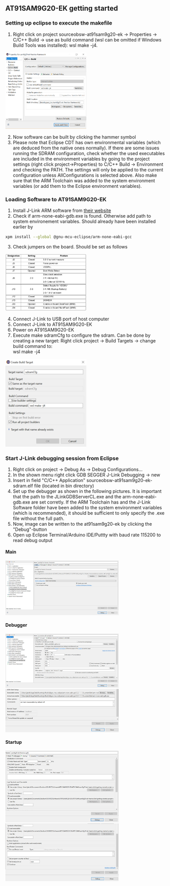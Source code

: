 ## <a id="top"></a> <a name="at91"></a> AT91SAM9G20-EK getting started

### Setting up eclipse to execute the makefile
1. Right click on project sourceobsw-at91sam9g20-ek &rarr; Properties &rarr; 
   C/C++ Build &rarr; use as build command (wsl can be omitted if Windows 
   Build Tools was installed): wsl make -j4. 
<img src="./readme_img/build_command.png" width="50%">

2. Now software can be built by clicking the hammer symbol
3. Please note that Eclipse CDT has own environmental variables (which are 
   deduced from the native ones normally). If there are some issues running the 
   SDRAM configuration, check whether the used executables are included in the 
   environment variables by going to the project settings 
   (right click project->Properties) to C/C++ Build -> Environment and checking 
   the PATH. The settings will only be applied to the current configuration unless 
   AllConfigurations is selected above. Also make sure that the ARM Toolchain was 
   added to the system environment variables (or add them to the Eclipse environment variables).

### Loading Software to AT91SAM9G20-EK
1. Install J-Link ARM software from [their website](https://www.segger.com/downloads/jlink/#J-LinkSoftwareAndDocumentationPack)
2. Check if arm-none-eabi-gdb.exe is found. Otherwise add path to system 
   environement variables. Should already have been installed earlier by
````sh
xpm install --global @gnu-mcu-eclipse/arm-none-eabi-gcc
````

3. Check jumpers on the board. Should be set as follows

<img src="./readme_img/jumpers_at91sam9g20-ek.png" width="50%">

4. Connect J-Link to USB port of host computer
5. Connect J-Link to AT91SAM9G20-EK
6. Power on AT91SAM9G20-EK
7. Execute make sdramCfg to configure the sdram. Can be done by creating a 
   new target: Right click project &rarr; Build Targets &rarr; change build command to:<br />
wsl make -j4

<img src="./readme_img/build_target.png" width="50%">


### Start J-Link debugging session from Eclipse
1. Right click on project &rarr; Debug As &rarr; Debug Configurations...
2. In the shown menu right click GDB SEGGER J-Link Debugging &rarr; new
3. Insert in field "C/C++ Application" sourceobsw-at91sam9g20-ek-sdram.elf file (located in bin directory)
4. Set up the debugger as shown in the following pictures. It is important that the 
   path to the JLinkGDBServerCL.exe and the arm-none-eabi-gdb.exe are set corretly. 
   If the ARM Toolchain has and the J-Link Software folder have been added to the 
   system environment variables (which is recommended), it should be sufficient to only specify the .exe file without the full path.
5. Now, image can be written to the at91sam9g20-ek by clicking the "Debug"-button
6. Open up Eclipse Terminal/Arduino IDE/Puttty with baud rate 115200 to read debug output

#### Main

<img src="./readme_img/01_jlink_setup.png" width="70%">

#### Debugger

<img src="./readme_img/02_jlink_setup.png" width="70%">
<img src="./readme_img/03_jlink_setup.png" width="70%">

#### Startup

<img src="./readme_img/04_jlink_setup.png" width="70%">
<img src="./readme_img/05_jlink_setup.png" width="70%">
<br>

